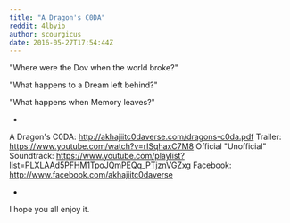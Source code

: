 ```yaml
---
title: "A Dragon's C0DA"
reddit: 4lbyib
author: scourgicus
date: 2016-05-27T17:54:44Z
---
```


"Where were the Dov when the world broke?"

"What happens to a Dream left behind?"

"What happens when Memory leaves?"

*

A Dragon's C0DA:  http://akhajiitc0daverse.com/dragons-c0da.pdf
Trailer:  https://www.youtube.com/watch?v=rISqhaxC7M8
Official "Unofficial" Soundtrack:  https://www.youtube.com/playlist?list=PLXLAAd5PFHM1TpoJQmPEQq_PTjznVGZxg
Facebook:  http://www.facebook.com/akhajiitc0daverse

*

I hope you all enjoy it.
